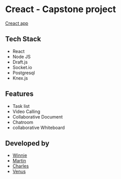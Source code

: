 # Creact - Capstone project

[Creact app](https://creact-app.com)

### 

## Tech Stack
- React
- Node JS
- Draft.js
- Socket.io
- Postgresql
- Knex.js

## Features
- Task list
- Video Calling
- Collaborative Document
- Chatroom
- collaborative Whiteboard

## Developed by

* [Winnie](https://github.com/wongw859)
* [Martin](https://github.com/auntRaunt)
* [Charles](https://github.com/Jarlzc)
* [Venus](https://github.com/vscsi)